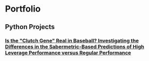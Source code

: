 # Portfolio

## Python Projects

### [Is the "Clutch Gene" Real in Baseball? Investigating the Differences in the Sabermetric-Based Predictions of High Leverage Performance versus Regular Performance]()
